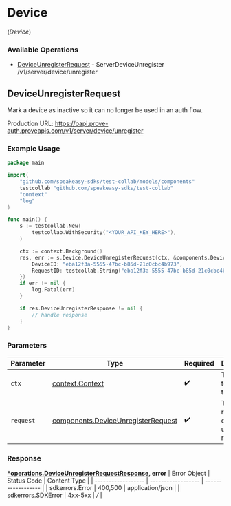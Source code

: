 # Device
(*Device*)

### Available Operations

* [DeviceUnregisterRequest](#deviceunregisterrequest) - ServerDeviceUnregister /v1/server/device/unregister

## DeviceUnregisterRequest

Mark a device as inactive so it can no longer be used in an auth flow.

Production URL: https://oapi.prove-auth.proveapis.com/v1/server/device/unregister

### Example Usage

```go
package main

import(
	"github.com/speakeasy-sdks/test-collab/models/components"
	testcollab "github.com/speakeasy-sdks/test-collab"
	"context"
	"log"
)

func main() {
    s := testcollab.New(
        testcollab.WithSecurity("<YOUR_API_KEY_HERE>"),
    )

    ctx := context.Background()
    res, err := s.Device.DeviceUnregisterRequest(ctx, &components.DeviceUnregisterRequest{
        DeviceID: "eba12f3a-5555-47bc-b85d-21c0cbc4b973",
        RequestID: testcollab.String("eba12f3a-5555-47bc-b85d-21c0cbc4b973"),
    })
    if err != nil {
        log.Fatal(err)
    }

    if res.DeviceUnregisterResponse != nil {
        // handle response
    }
}
```

### Parameters

| Parameter                                                                                | Type                                                                                     | Required                                                                                 | Description                                                                              |
| ---------------------------------------------------------------------------------------- | ---------------------------------------------------------------------------------------- | ---------------------------------------------------------------------------------------- | ---------------------------------------------------------------------------------------- |
| `ctx`                                                                                    | [context.Context](https://pkg.go.dev/context#Context)                                    | :heavy_check_mark:                                                                       | The context to use for the request.                                                      |
| `request`                                                                                | [components.DeviceUnregisterRequest](../../models/components/deviceunregisterrequest.md) | :heavy_check_mark:                                                                       | The request object to use for the request.                                               |


### Response

**[*operations.DeviceUnregisterRequestResponse](../../models/operations/deviceunregisterrequestresponse.md), error**
| Error Object       | Status Code        | Content Type       |
| ------------------ | ------------------ | ------------------ |
| sdkerrors.Error    | 400,500            | application/json   |
| sdkerrors.SDKError | 4xx-5xx            | */*                |
